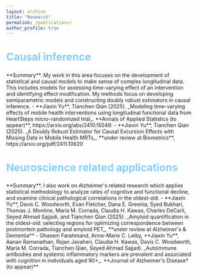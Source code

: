 ```yaml
---
layout: archive
title: "Research"
permalink: /publications/
author_profile: true
---
```



<h2 style="color:#87CEFA; font-size:2em;">Causal inference</h2>
**Summary**. My work in this area focuses on the development of statistical and causal models to make sense of complex longitudinal data. This includes models for assessing time-varying effect of an intervention and identifying effect modification. My methods focus on developing semiparametric models and constructing doubly robust estimators in causal inference.
- **Jiaxin Yu**, Tianchen Qian (2025). _Modeling time-varying effects of mobile health interventions using longitudinal functional data from HeartSteps micro-randomized trial_. **Annals of Applied Statistics (to appear)**, https://arxiv.org/abs/2410.15049.
- **Jiaxin Yu**, Tianchen Qian (2025). _A Doubly Robust Estimator for Causal Excursion Effects with Missing Data in Mobile Health MRTs_. **under review at Biometrics**, https://arxiv.org/pdf/2411.10620

<h2 style="color:#87CEFA; font-size:2em;">Neuroscience related applications</h2>
**Summary**. I also work on Alzheimer's related research which applies statistical methodology to analyze rates of cognitive and functional decline, and examine clinical pathological correlations in the oldest-old.
-  **Jiaxin Yu**, Davis C. Woodworth, Evan Fletcher, Dana E. Greenia, Syed Bukhari, Thomas J. Montine, Maria M. Corrada, Claudia H. Kawas, Charles DeCarli, Seyed Ahmad Sajjadi, and Tianchen Qian (2025). _Amyloid quantification in the oldest-old: selecting regions for optimizing correspondence between postmortem pathology and amyloid PET_. **under review at Alzheimer's & Dementia**
-  Ghasem Farahmand, Anne-Marie C. Leiby, **Jiaxin Yu**, Aanan Ramanathan, Rojan Javaheri, Claudia H. Kawas, Davis C. Woodworth, Maria M. Corrada, Tianchen Qian, Seyed Ahmad Sajjadi. _Autoimmune antibodies and systemic inflammatory markers are prevalent and associated with cognition in individuals aged 90+_. **Journal of Alzheimer's Disease* (to appear)**



